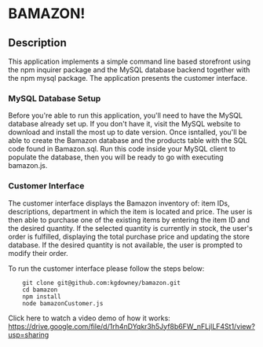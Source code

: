 # BAMAZON!

## Description

This application implements a simple command line based storefront using the npm inquirer package and the MySQL database backend together with the npm mysql package. The application presents the customer interface.

### MySQL Database Setup
Before you're able to run this application, you'll need to have the MySQL database already set up. If you don't have it, visit the MySQL website to download and install the most up to date version. Once isntalled, you'll be able to create the Bamazon database and the products table with the SQL code found in Bamazon.sql. Run this code inside your MySQL client to populate the database, then you will be ready to go with executing bamazon.js.

### Customer Interface
The customer interface displays the Bamazon inventory of: item IDs, descriptions, department in which the item is located and price. The user is then able to purchase one of the existing items by entering the item ID and the desired quantity. If the selected quantity is currently in stock, the user's order is fulfilled, displaying the total purchase price and updating the store database. If the desired quantity is not available, the user is prompted to modify their order.

To run the customer interface please follow the steps below:

        git clone git@github.com:kgdowney/bamazon.git
        cd bamazon
        npm install
        node bamazonCustomer.js

Click here to watch a video demo of how it works: https://drive.google.com/file/d/1rh4nDYqkr3h5Jyf8b6FW_nFLjlLF4St1/view?usp=sharing

